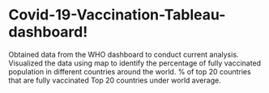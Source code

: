# Covid-19-Vaccination-Tableau-dashboard!
Obtained data from the WHO dashboard to conduct current analysis.
Visualized the data using map to identify the percentage of fully vaccinated population in different countries around the world.
% of top 20 countries that are fully vaccinated
Top 20 countries under world average.
